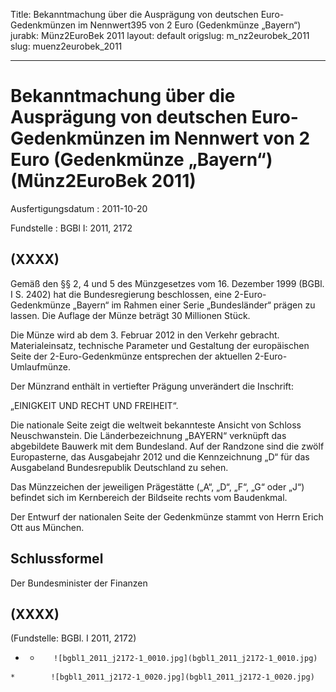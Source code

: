 Title: Bekanntmachung über die Ausprägung von deutschen Euro-Gedenkmünzen im Nennwert395
  von 2 Euro (Gedenkmünze „Bayern“)
jurabk: Münz2EuroBek 2011
layout: default
origslug: m_nz2eurobek_2011
slug: muenz2eurobek_2011

---

# Bekanntmachung über die Ausprägung von deutschen Euro-Gedenkmünzen im Nennwert von 2 Euro (Gedenkmünze „Bayern“) (Münz2EuroBek 2011)

Ausfertigungsdatum
:   2011-10-20

Fundstelle
:   BGBl I: 2011, 2172


## (XXXX)

Gemäß den §§ 2, 4 und 5 des Münzgesetzes vom 16. Dezember 1999 (BGBl.
I S. 2402) hat die Bundesregierung beschlossen, eine 2-Euro-
Gedenkmünze „Bayern“ im Rahmen einer Serie „Bundesländer“ prägen zu
lassen. Die Auflage der Münze beträgt 30 Millionen Stück.

Die Münze wird ab dem 3. Februar 2012 in den Verkehr gebracht.
Materialeinsatz, technische Parameter und Gestaltung der europäischen
Seite der 2-Euro-Gedenkmünze entsprechen der aktuellen 2-Euro-
Umlaufmünze.

Der Münzrand enthält in vertiefter Prägung unverändert die Inschrift:

„EINIGKEIT UND RECHT UND FREIHEIT“.

Die nationale Seite zeigt die weltweit bekannteste Ansicht von Schloss
Neuschwanstein. Die Länderbezeichnung „BAYERN“ verknüpft das
abgebildete Bauwerk mit dem Bundesland. Auf der Randzone sind die
zwölf Europasterne, das Ausgabejahr 2012 und die Kennzeichnung „D“ für
das Ausgabeland Bundesrepublik Deutschland zu sehen.

Das Münzzeichen der jeweiligen Prägestätte („A“, „D“, „F“, „G“ oder
„J“) befindet sich im Kernbereich der Bildseite rechts vom Baudenkmal.

Der Entwurf der nationalen Seite der Gedenkmünze stammt von Herrn
Erich Ott aus München.


## Schlussformel

Der Bundesminister der Finanzen


## (XXXX)

(Fundstelle: BGBl. I 2011, 2172)


*    *        ![bgbl1_2011_j2172-1_0010.jpg](bgbl1_2011_j2172-1_0010.jpg)
    *        ![bgbl1_2011_j2172-1_0020.jpg](bgbl1_2011_j2172-1_0020.jpg)


